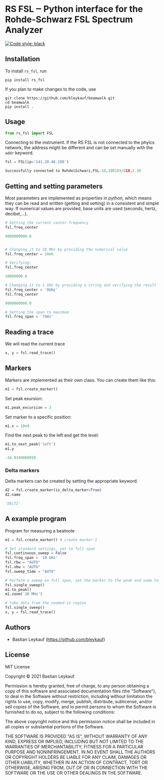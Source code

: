# RS FSL ‒ Python interface for the Rohde-Schwarz FSL Spectrum Analyzer

<!---
[![PyPI](https://img.shields.io/pypi/v/rs_fsl?color=blue)](https://pypi.org/project/rs_fsl/)
[![Conda](https://img.shields.io/conda/v/conda-forge/rs_fsl?color=blue&label=conda-forge)](https://anaconda.org/conda-forge/rs_fsl)
[![Build Status](https://travis-ci.com/bleykauf/rs_fsl.svg?branch=main)](https://travis-ci.com/bleykauf/rs_fsl)
[![Documentation Status](https://readthedocs.org/projects/rs_fsl/badge/?version=latest)](https://rs_fsl.readthedocs.io/en/latest/?badge=latest)
[![Coverage Status](https://coveralls.io/repos/github/bleykauf/rs_fsl/badge.svg?branch=main)](https://coveralls.io/github/bleykauf/rs_fsl?branch=main)
-->
[![Code style: black](https://img.shields.io/badge/code%20style-black-000000.svg)](https://github.com/psf/black)

## Installation

To install `rs_fsl`, run

```
pip install rs_fsl
```


If you plan to make changes to the code, use

```
git clone https://github.com/bleykauf/beamwalk.git
cd beamwalk
pip install .
```
## Usage


```python
from rs_fsl import FSL
```

Connecting to the instrument. If the RS FSL is not connected to the phyics network, the address might be different and can be set manually with the `addr` keyword.


```python
fsl = FSL(ip='141.20.46.198')

Successfully connected to Rohde&Schwarz,FSL-18,100193/018,2.30
```

    
    


## Getting and setting parameters

Most parameters are implemented as properties in python, which means they can be read and written (getting and setting) in a consistent and simple way. If numerical values are provided, base units are used (seconds, hertz, decibel,...). 


```python
# Getting the current center frequency
fsl.freq_center

9000000000.0
```
    
```python

# Changing it to 10 MHz by providing the numerical value 
fsl.freq_center = 10e6
```


```python
# Verifying:
fsl.freq_center

10000000.0
```
    
```python
# Changing it to 1 GHz by providing a string and verifying the result
fsl.freq_center = '9GHz'
fsl.freq_center

9000000000.0
```

    

```python
# Setting the span to maximum
fsl.freq_span = '7GHz'
```

## Reading a trace

We will read the current trace


```python
x, y = fsl.read_trace()
```

## Markers

Markers are implemented as their own class. You can create them like this:


```python
m1 = fsl.create_marker()
```

Set peak exursion:


```python
m1.peak_excursion = 3
```

Set marker to a specific position:


```python
m1.x = 10e9
```

Find the next peak to the left and get the level:


```python
m1.to_next_peak('left')
m1.y

-34.9349060059

```







### Delta markers

Delta markers can be created by setting the appropriate keyword.


```python
d2 = fsl.create_marker(is_delta_marker=True)
d2.name

'DELT2'
```

## A example program

Program for measuring a beatnote


```python
m1 = fsl.create_marker() # create marker 1

# Set standard settings, set to full span
fsl.continuous_sweep = False
fsl.freq_span = '18 GHz'
fsl.rbw = "AUTO"
fsl.vbw = "AUTO"
fsl.sweep_time = "AUTO"

# Perform a sweep on full span, set the marker to the peak and some to that marker
fsl.single_sweep()
m1.to_peak()
m1.zoom('20 MHz')

# take data from the zoomed-in region
fsl.single_sweep()
x, y = fsl.read_trace()
```

## Authors

-   Bastian Leykauf (<https://github.com/bleykauf>)

## License

MIT License

Copyright © 2021 Bastian Leykauf

Permission is hereby granted, free of charge, to any person obtaining a copy of this software and associated documentation files (the "Software"), to deal in the Software without restriction, including without limitation the rights to use, copy, modify, merge, publish, distribute, sublicense, and/or sell copies of the Software, and to permit persons to whom the Software is furnished to do so, subject to the following conditions:

The above copyright notice and this permission notice shall be included in all copies or substantial portions of the Software.

THE SOFTWARE IS PROVIDED "AS IS", WITHOUT WARRANTY OF ANY KIND, EXPRESS OR IMPLIED, INCLUDING BUT NOT LIMITED TO THE WARRANTIES OF MERCHANTABILITY, FITNESS FOR A PARTICULAR PURPOSE AND NONINFRINGEMENT. IN NO EVENT SHALL THE AUTHORS OR COPYRIGHT HOLDERS BE LIABLE FOR ANY CLAIM, DAMAGES OR OTHER LIABILITY, WHETHER IN AN ACTION OF CONTRACT, TORT OR OTHERWISE, ARISING FROM, OUT OF OR IN CONNECTION WITH THE SOFTWARE OR THE USE OR OTHER DEALINGS IN THE SOFTWARE.
